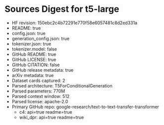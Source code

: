 # Sources Digest for t5-large
- HF revision: 150ebc2c4b72291e770f58e6057481c8d2ed331a
- README: true
- config.json: true
- generation_config.json: true
- tokenizer.json: true
- tokenizer.model: false
- GitHub README: true
- GitHub LICENSE: true
- GitHub CITATION: false
- GitHub release metadata: true
- arXiv metadata: true
- Dataset cards captured: 2
- Parsed architecture: T5ForConditionalGeneration
- Parsed parameters: 770M
- Parsed context window: 512
- Parsed license: apache-2.0
- Primary GitHub repo: google-research/text-to-text-transfer-transformer
  - c4: api=true readme=true
  - wiki_dpr: api=true readme=true
